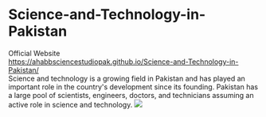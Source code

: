# Science-and-Technology-in-Pakistan
Official Website<br>
https://ahabbsciencestudiopak.github.io/Science-and-Technology-in-Pakistan/<br>
Science and technology is a growing field in Pakistan and has played an important role in the country's development since its founding. Pakistan has a large pool of scientists, engineers, doctors, and technicians assuming an active role in science and technology. 
<img src="http://globalperspect.com/wp-content/uploads/2014/12/kkh-new-2.jpg">
